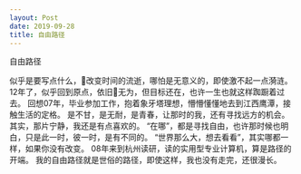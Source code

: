 ```yaml
---
layout: Post
date: 2019-09-28
title: 自由路径
---
```


自由路径

似乎是要写点什么，改变时间的流逝，哪怕是无意义的，即使激不起一点漪涟。
12年了，似乎回到原点，依旧无为，但目标还在，也许一生也就这样踟蹰着过去。
回想07年，毕业参加工作，抱着象牙塔理想，懵懵懂懂地去到江西鹰潭，接触生活的定格。
是不甘，是无耐，是青春，让那时的我，还有寻找远方的机会。
其实，那片宁静，我还是有点喜欢的。
“在哪”，都是寻找自由，也许那时候也明白，只是此一时，彼一时，是有不同的。
“世界那么大，想去看看”，其实哪都一样，如果你没有改变。
08年来到杭州读研，读的实用型专业计算机，算是路径的开端。
我的自由路径就是世俗的路径，即使这样，我也没有走完，还很漫长。